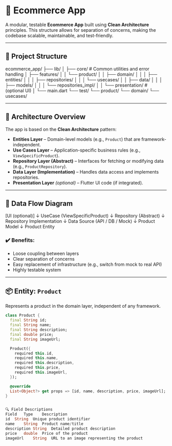 # 🛒 Ecommerce App

A modular, testable **Ecommerce App** built using **Clean Architecture** principles. This structure allows for separation of concerns, making the codebase scalable, maintainable, and test-friendly.

---

## 📁 Project Structure

ecommerce_app/
├── lib/
│ ├── core/ # Common utilities and error handling
│ ├── features/
│ │ └── product/
│ │ ├── domain/
│ │ │ ├── entities/
│ │ │ ├── repositories/
│ │ │ └── usecases/
│ │ ├── data/
│ │ │ ├── models/
│ │ │ └── repositories_impl/
│ │ └── presentation/ # (optional UI)
│ └── main.dart
└── test/
└── product/
└── domain/
└── usecases/


---

## 🧱 Architecture Overview

The app is based on the **Clean Architecture** pattern:

- **Entities Layer** – Domain-level models (e.g., `Product`) that are framework-independent.
- **Use Cases Layer** – Application-specific business rules (e.g., `ViewSpecificProduct`).
- **Repository Layer (Abstract)** – Interfaces for fetching or modifying data (e.g., `ProductRepository`).
- **Data Layer (Implementation)** – Handles data access and implements repositories.
- **Presentation Layer** *(optional)* – Flutter UI code (if integrated).

---

## 🔁 Data Flow Diagram

[UI (optional)]
↓
UseCase (ViewSpecificProduct)
↓
Repository (Abstract)
↓
Repository Implementation
↓
Data Source (API / DB / Mock)
↓
Product Model
↓
Product Entity


### ✔️ Benefits:

- Loose coupling between layers  
- Clear separation of concerns  
- Easy replacement of infrastructure (e.g., switch from mock to real API)  
- Highly testable system  

---

## 📦 Entity: `Product`

Represents a product in the domain layer, independent of any framework.

```dart
class Product {
  final String id;
  final String name;
  final String description;
  final double price;
  final String imageUrl;

  Product({
    required this.id,
    required this.name,
    required this.description,
    required this.price,
    required this.imageUrl,
  });

  @override
  List<Object?> get props => [id, name, description, price, imageUrl];
}


🔍 Field Descriptions
Field	Type	Description
id	String	Unique product identifier
name	String	Product name/title
description	String	Detailed product description
price	double	Price of the product
imageUrl	String	URL to an image representing the product
